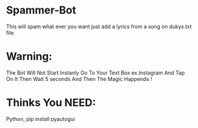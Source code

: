 # Spammer-Bot

This will spam what ever you want just add a lyrics from a song on dukys.txt file 

# Warning:
The Bot Will Not Start Instanly Go To Your Text Box ex.Instagram And Tap On It 
Then Wait 5 seconds And Then The Magic Happends !

# Thinks You NEED:
Python,
pip install pyautogui
